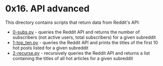 # 0x16. API advanced
This directory contains scripts that return data from Reddit's API:
- [0-subs.py](0-subs.py) - queries the Reddit API and returns the number of subscribers (not active users, total subscribers) for a given subreddit
- [1-top_ten.py](1-top_ten.py) - queries the Reddit API and prints the titles of the first 10 hot posts listed for a given subreddit
- [2-recurse.py](2-recurse.py) - recursively queries the Reddit API and returns a list containing the titles of all hot articles for a given subreddit